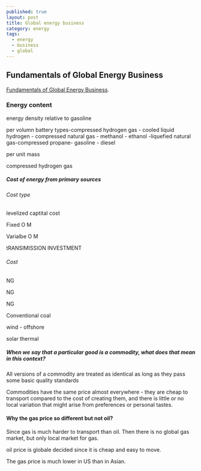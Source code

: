 ```yaml
---
published: true
layout: post
title: Global energy business
category: energy
tags:
  - energy
  - business
  - global
---
```

## Fundamentals of Global Energy Business

[Fundamentals of Global Energy Business](https://www.coursera.org/learn/energy-business). 



### Energy content


energy density relative to gasoline

per volumn
      battery types-compressed hydrogen gas - cooled liquid hydrogen - compressed natural gas - methanol - ethanol -liquefied natural gas-compressed propane- gasoline - diesel

per unit mass




compressed hydrogen gas 





##### Cost of energy from primary sources

###### Cost type

levelized captital cost

Fixed O M

Varialbe O M 

tRANSIMISSION INVESTMENT


###### Cost

NG

NG

NG

Conventional coal

wind - offshore

solar thermal




##### When we say that a particular good is a commodity, what does that mean in this context?

All versions of a commodity are treated as identical as long as they pass some basic quality standards


Commodities have the same price almost everywhere - they are cheap to transport compared to the cost of creating them, and there is little or no local variation that might arise from preferences or personal tastes.



#### Why the gas price so different but not oil?

Since gas is much harder to transport than oil. Then there is no global gas market, but only local market for gas. 


oil price is globale decided since it is cheap and easy to move.

The gas price is much lower in US than in Asian. 



